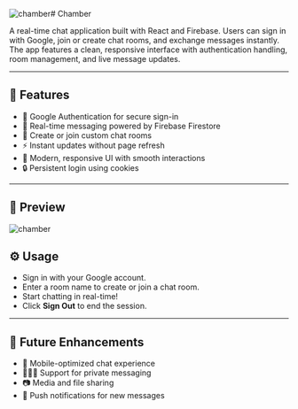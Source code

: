 ![chamber](https://github.com/user-attachments/assets/93529d85-815d-4f6f-b6d3-3ebc489164de)# Chamber

A real-time chat application built with React and Firebase. Users can sign in with Google, join or create chat rooms, and exchange messages instantly. The app features a clean, responsive interface with authentication handling, room management, and live message updates.

---

## 🚀 Features

- 🔑 Google Authentication for secure sign-in  
- 💬 Real-time messaging powered by Firebase Firestore  
- 📂 Create or join custom chat rooms  
- ⚡ Instant updates without page refresh  
- 🎨 Modern, responsive UI with smooth interactions  
- 🔒 Persistent login using cookies  

---

## 📸 Preview

![chamber](https://github.com/user-attachments/assets/50d43f34-dc9c-421e-8d7b-c0f105f0cebe)

## ⚙️ Usage

- Sign in with your Google account.  
- Enter a room name to create or join a chat room.  
- Start chatting in real-time!  
- Click **Sign Out** to end the session.  

---

## 📌 Future Enhancements

- 📱 Mobile-optimized chat experience  
- 🧑‍🤝‍🧑 Support for private messaging  
- 📷 Media and file sharing  
- 🔔 Push notifications for new messages  

